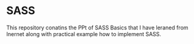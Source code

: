 # SASS

This repository conatins the PPt of SASS Basics that I have leraned from Inernet along with practical example how to implement SASS.
